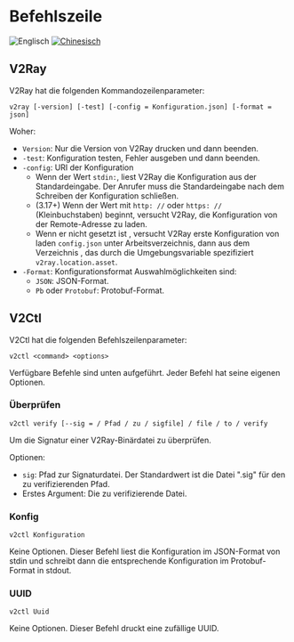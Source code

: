 # Befehlszeile

![Englisch](../resources/englishc.svg) [![Chinesisch](../resources/chinese.svg)](https://www.v2ray.com/chapter_00/command.html)

## V2Ray

V2Ray hat die folgenden Kommandozeilenparameter:

```shell
v2ray [-version] [-test] [-config = Konfiguration.json] [-format = json]
```

Woher:

* `Version`: Nur die Version von V2Ray drucken und dann beenden.
* `-test`: Konfiguration testen, Fehler ausgeben und dann beenden.
* `-config`: URI der Konfiguration 
  * Wenn der Wert `stdin:`, liest V2Ray die Konfiguration aus der Standardeingabe. Der Anrufer muss die Standardeingabe nach dem Schreiben der Konfiguration schließen.
  * (3.17+) Wenn der Wert mit `http: //` oder `https: //` (Kleinbuchstaben) beginnt, versucht V2Ray, die Konfiguration von der Remote-Adresse zu laden.
  * Wenn er nicht gesetzt ist , versucht V2Ray erste Konfiguration von laden `config.json` unter Arbeitsverzeichnis, dann aus dem Verzeichnis , das durch die Umgebungsvariable spezifiziert `v2ray.location.asset`.
* `-Format`: Konfigurationsformat Auswahlmöglichkeiten sind: 
  * `JSON`: JSON-Format.
  * `Pb` oder `Protobuf`: Protobuf-Format.

## V2Ctl

V2Ctl hat die folgenden Befehlszeilenparameter:

```shell
v2ctl <command> <options>
```

Verfügbare Befehle sind unten aufgeführt. Jeder Befehl hat seine eigenen Optionen.

### Überprüfen

`v2ctl verify [--sig = / Pfad / zu / sigfile] / file / to / verify`

Um die Signatur einer V2Ray-Binärdatei zu überprüfen.

Optionen:

* `sig`: Pfad zur Signaturdatei. Der Standardwert ist die Datei ".sig" für den zu verifizierenden Pfad.
* Erstes Argument: Die zu verifizierende Datei.

### Konfig

`v2ctl Konfiguration`

Keine Optionen. Dieser Befehl liest die Konfiguration im JSON-Format von stdin und schreibt dann die entsprechende Konfiguration im Protobuf-Format in stdout.

### UUID

`v2ctl Uuid`

Keine Optionen. Dieser Befehl druckt eine zufällige UUID.